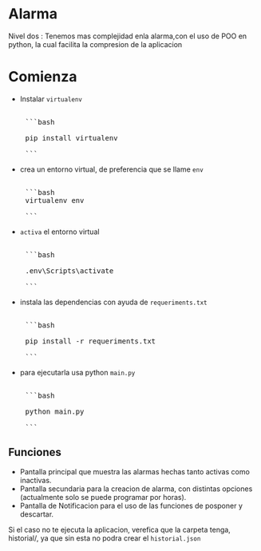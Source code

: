 # Alarma

Nivel dos : Tenemos mas complejidad enla alarma,con el uso de POO en python, la cual facilita la compresion de la aplicacion

# Comienza 

- Instalar `virtualenv`

<pre>

    ```bash
    
    pip install virtualenv

    ```
</pre>

- crea un entorno virtual, de preferencia que se llame `env`

<pre>

    ```bash
    virtualenv env
    
    ```
</pre>

- `activa` el entorno virtual

<pre>

    ```bash
    
    .env\Scripts\activate

    ```
</pre>

- instala las dependencias con ayuda de `requeriments.txt`

<pre>

    ```bash
    
    pip install -r requeriments.txt

    ```
</pre>

- para ejecutarla usa python `main.py`

<pre>

    ```bash
    
    python main.py

    ```
</pre>

## Funciones

- Pantalla principal que muestra las alarmas hechas tanto activas como inactivas.
- Pantalla secundaria para la creacion de alarma, con distintas opciones (actualmente solo se puede programar por horas).
- Pantalla de Notificacion para el uso de las funciones de posponer y descartar.

Si el caso no te ejecuta la aplicacion, verefica que la carpeta tenga, historial/, ya que sin esta no podra crear el `historial.json`


